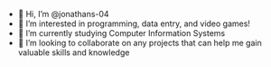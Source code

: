 - 👋 Hi, I’m @jonathans-04
- 👀 I’m interested in programming, data entry, and video games!
- 🌱 I’m currently studying Computer Information Systems
- 💞️ I’m looking to collaborate on any projects that can help me gain valuable skills and knowledge

<!---
jonathans-04/jonathans-04 is a ✨ special ✨ repository because its `README.md` (this file) appears on your GitHub profile.
You can click the Preview link to take a look at your changes.
--->
